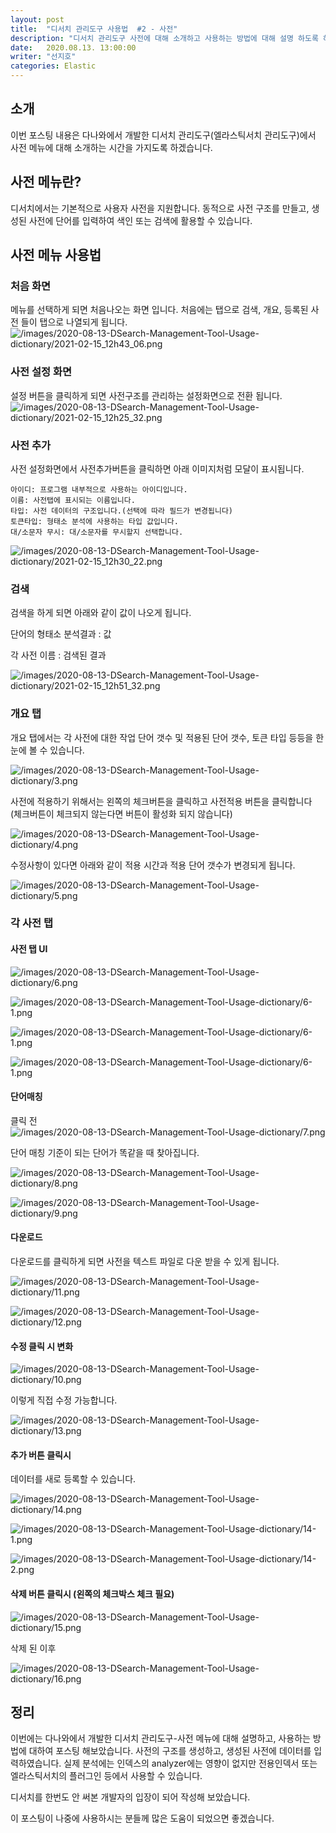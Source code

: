 ```yaml
---
layout: post
title:  "디서치 관리도구 사용법  #2 - 사전"
description: "디서치 관리도구 사전에 대해 소개하고 사용하는 방법에 대해 설명 하도록 하겠습니다." 
date:   2020.08.13. 13:00:00
writer: "선지호"  
categories: Elastic 
---
```


## 소개

이번 포스팅 내용은 다나와에서 개발한 디서치 관리도구(엘라스틱서치 관리도구)에서 사전 메뉴에 대해 소개하는 시간을 가지도록 하겠습니다.

## 사전 메뉴란?

디서치에서는 기본적으로 사용자 사전을 지원합니다. 동적으로 사전 구조를 만들고, 생성된 사전에 단어를 입력하여 색인 또는 검색에 활용할 수 있습니다. 


## 사전 메뉴 사용법 

### 처음 화면 

메뉴를 선택하게 되면 처음나오는 화면 입니다. 처음에는 탭으로 검색, 개요, 등록된 사전 들이 탭으로 나열되게 됩니다.
![/images/2020-08-13-DSearch-Management-Tool-Usage-dictionary/2021-02-15_12h43_06.png](/images/2020-08-13-DSearch-Management-Tool-Usage-dictionary/2021-02-15_12h43_06.png)


### 사전 설정 화면
설정 버튼을 클릭하게 되면 사전구조를 관리하는 설정화면으로 전환 됩니다.
![/images/2020-08-13-DSearch-Management-Tool-Usage-dictionary/2021-02-15_12h25_32.png](/images/2020-08-13-DSearch-Management-Tool-Usage-dictionary/2021-02-15_12h25_32.png)



### 사전 추가
사전 설정화면에서 사전추가버튼을 클릭하면 아래 이미지처럼 모달이 표시됩니다.
```
아이디: 프로그램 내부적으로 사용하는 아이디입니다. 
이름: 사전탭에 표시되는 이름입니다.
타입: 사전 데이터의 구조입니다.(선택에 따라 필드가 변경됩니다)
토큰타입: 형태소 분석에 사용하는 타입 값입니다.
대/소문자 무시: 대/소문자를 무시할지 선택합니다.
```

![/images/2020-08-13-DSearch-Management-Tool-Usage-dictionary/2021-02-15_12h30_22.png](/images/2020-08-13-DSearch-Management-Tool-Usage-dictionary/2021-02-15_12h30_22.png)


### 검색 

검색을 하게 되면 아래와 같이 값이 나오게 됩니다.

단어의 형태소 분석결과 : 값

각 사전 이름 : 검색된 결과 

![/images/2020-08-13-DSearch-Management-Tool-Usage-dictionary/2021-02-15_12h51_32.png](/images/2020-08-13-DSearch-Management-Tool-Usage-dictionary/2021-02-15_12h51_32.png)

### 개요 탭 

개요 탭에서는 각 사전에 대한 작업 단어 갯수 및 적용된 단어 갯수, 토큰 타입 등등을 한눈에 볼 수 있습니다.

![/images/2020-08-13-DSearch-Management-Tool-Usage-dictionary/3.png](/images/2020-08-13-DSearch-Management-Tool-Usage-dictionary/3.png)

사전에 적용하기 위해서는 왼쪽의 체크버튼을 클릭하고 사전적용 버튼을 클릭합니다 (체크버튼이 체크되지 않는다면 버튼이 활성화 되지 않습니다)

![/images/2020-08-13-DSearch-Management-Tool-Usage-dictionary/4.png](/images/2020-08-13-DSearch-Management-Tool-Usage-dictionary/4.png)

수정사항이 있다면 아래와 같이 적용 시간과 적용 단어 갯수가 변경되게 됩니다.

![/images/2020-08-13-DSearch-Management-Tool-Usage-dictionary/5.png](/images/2020-08-13-DSearch-Management-Tool-Usage-dictionary/5.png)

### 각 사전 탭

#### 사전 탭 UI
![/images/2020-08-13-DSearch-Management-Tool-Usage-dictionary/6.png](/images/2020-08-13-DSearch-Management-Tool-Usage-dictionary/6.png)

![/images/2020-08-13-DSearch-Management-Tool-Usage-dictionary/6-1.png](/images/2020-08-13-DSearch-Management-Tool-Usage-dictionary/6-1.png)

![/images/2020-08-13-DSearch-Management-Tool-Usage-dictionary/6-1.png](/images/2020-08-13-DSearch-Management-Tool-Usage-dictionary/6-2.png)

![/images/2020-08-13-DSearch-Management-Tool-Usage-dictionary/6-1.png](/images/2020-08-13-DSearch-Management-Tool-Usage-dictionary/6-3.png)


#### 단어매칭 

클릭 전
![/images/2020-08-13-DSearch-Management-Tool-Usage-dictionary/7.png](/images/2020-08-13-DSearch-Management-Tool-Usage-dictionary/7.png)


단어 매칭 기준이 되는 단어가 똑같을 때 찾아집니다.

![/images/2020-08-13-DSearch-Management-Tool-Usage-dictionary/8.png](/images/2020-08-13-DSearch-Management-Tool-Usage-dictionary/8.png)

![/images/2020-08-13-DSearch-Management-Tool-Usage-dictionary/9.png](/images/2020-08-13-DSearch-Management-Tool-Usage-dictionary/9.png)

#### 다운로드 

다운로드를 클릭하게 되면 사전을 텍스트 파일로 다운 받을 수 있게 됩니다.

![/images/2020-08-13-DSearch-Management-Tool-Usage-dictionary/11.png](/images/2020-08-13-DSearch-Management-Tool-Usage-dictionary/11.png)

![/images/2020-08-13-DSearch-Management-Tool-Usage-dictionary/12.png](/images/2020-08-13-DSearch-Management-Tool-Usage-dictionary/12.png)

#### 수정 클릭 시 변화 

![/images/2020-08-13-DSearch-Management-Tool-Usage-dictionary/10.png](/images/2020-08-13-DSearch-Management-Tool-Usage-dictionary/10.png)

이렇게 직접 수정 가능합니다.

![/images/2020-08-13-DSearch-Management-Tool-Usage-dictionary/13.png](/images/2020-08-13-DSearch-Management-Tool-Usage-dictionary/13.png)

#### 추가 버튼 클릭시 

데이터를 새로 등록할 수 있습니다.

![/images/2020-08-13-DSearch-Management-Tool-Usage-dictionary/14.png](/images/2020-08-13-DSearch-Management-Tool-Usage-dictionary/14.png)

![/images/2020-08-13-DSearch-Management-Tool-Usage-dictionary/14-1.png](/images/2020-08-13-DSearch-Management-Tool-Usage-dictionary/14-1.png)

![/images/2020-08-13-DSearch-Management-Tool-Usage-dictionary/14-2.png](/images/2020-08-13-DSearch-Management-Tool-Usage-dictionary/14-2.png)

#### 삭제 버튼 클릭시 (왼쪽의 체크박스 체크 필요)

![/images/2020-08-13-DSearch-Management-Tool-Usage-dictionary/15.png](/images/2020-08-13-DSearch-Management-Tool-Usage-dictionary/15.png)

삭제 된 이후 

![/images/2020-08-13-DSearch-Management-Tool-Usage-dictionary/16.png](/images/2020-08-13-DSearch-Management-Tool-Usage-dictionary/16.png)

## 정리

이번에는 다나와에서 개발한 디서치 관리도구-사전 메뉴에 대해 설명하고, 사용하는 방법에 대하여 포스팅 해보았습니다. 사전의 구조를 생성하고, 생성된 사전에 데이터를 입력하였습니다. 실제 분석에는 인덱스의 analyzer에는 영향이 없지만 전용인덱서 또는 엘라스틱서치의 플러그인 등에서 사용할 수 있습니다.

디서치를 한번도 안 써본 개발자의 입장이 되어 작성해 보았습니다.

이 포스팅이 나중에 사용하시는 분들께 많은 도움이 되었으면 좋겠습니다.